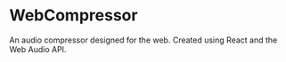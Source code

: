 # WebCompressor
An audio compressor designed for the web. Created using React and the Web Audio API.

